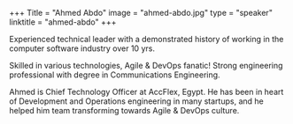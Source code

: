 +++
Title = "Ahmed Abdo" 
image = "ahmed-abdo.jpg" 
type = "speaker" 
linktitle = "ahmed-abdo" 
+++

Experienced technical leader with a demonstrated history of working in the computer software industry over 10 yrs. 

Skilled in various technologies, Agile & DevOps fanatic! Strong engineering professional with degree in Communications Engineering.

Ahmed is Chief Technology Officer at AccFlex, Egypt. He has been in heart of Development and Operations engineering in many startups, and he helped him team transforming towards Agile & DevOps culture.

